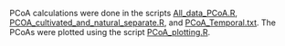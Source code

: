 PCoA calculations were done in the scripts [All_data_PCoA.R](All_data_PCoA.R), [PCOA_cultivated_and_natural_separate.R](PCOA_cultivated_and_natural_separate.R), and [PCoA_Temporal.txt](PCoA_Temporal.txt). The PCoAs were plotted using the script [PCoA_plotting.R](PCoA_plotting.R).

